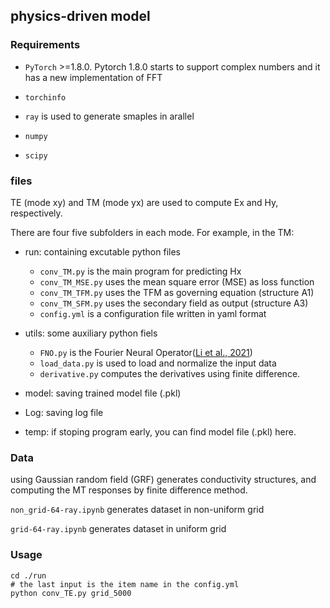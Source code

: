 ## physics-driven model

### Requirements

- `PyTorch` >=1.8.0. Pytorch 1.8.0 starts to support complex numbers and it has a new implementation of FFT

- `torchinfo`

- `ray`  is used to generate smaples in arallel

- `numpy`

- `scipy`

  

### files
TE (mode xy) and TM (mode yx) are used to compute Ex and Hy, respectively.

There are four five subfolders in each mode. For example, in the TM:

- run: containing excutable python files
  - `conv_TM.py` is the main program for predicting Hx
  - `conv_TM_MSE.py` uses the mean square error (MSE) as loss function
  - `conv_TM_TFM.py` uses the TFM as governing equation (structure A1)
  - `conv_TM_SFM.py` uses the secondary field as output (structure A3)
  - `config.yml` is a configuration file written in yaml format


- utils: some auxiliary python fiels
  - `FNO.py` is the Fourier Neural Operator([Li et al., 2021](https://arxiv.org/abs/2010.08895))
  - `load_data.py` is used to load and normalize the input data
  - `derivative.py` computes the derivatives using finite difference.

- model:  saving trained model file (.pkl)
- Log: saving log file
- temp: if stoping program early, you can find model file (.pkl) here.

### Data
using Gaussian random field (GRF) generates conductivity structures, and computing the MT responses by finite difference method.

`non_grid-64-ray.ipynb` generates dataset in non-uniform grid

`grid-64-ray.ipynb` generates dataset in uniform grid


### Usage

```shell
cd ./run
# the last input is the item name in the config.yml
python conv_TE.py grid_5000
```

